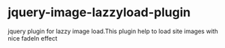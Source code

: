 jquery-image-lazzyload-plugin
=============================

jquery plugin for lazzy image load.This plugin help to load site images with nice fadeIn effect
